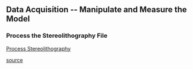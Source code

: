 ## Data Acquisition -- Manipulate and Measure the Model

### Process the Stereolithography File
[Process Stereolithography](./step1.md)

[source](./step1.R)

